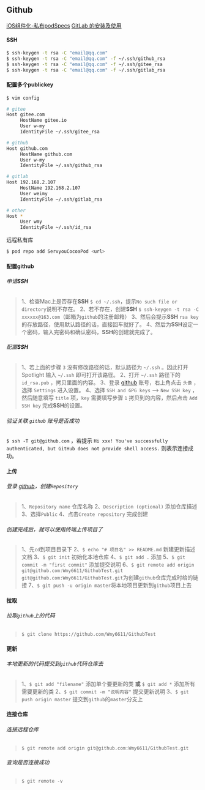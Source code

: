 ## Github

[iOS组件化-私有podSpecs](https://blog.csdn.net/MPK_Github/article/details/80825780)
[GitLab 的安装及使用](https://www.jianshu.com/p/b04356e014fa)

#### SSH

```sh
$ ssh-keygen -t rsa -C "email@qq.com"
$ ssh-keygen -t rsa -C "email@qq.com" -f ~/.ssh/github_rsa
$ ssh-keygen -t rsa -C "email@qq.com" -f ~/.ssh/gitee_rsa
$ ssh-keygen -t rsa -C "email@qq.com" -f ~/.ssh/gitlab_rsa
```



#### 配置多个publickey

```sh
$ vim config

# gitee
Host gitee.com
     HostName gitee.io
     User w-my
     IdentityFile ~/.ssh/gitee_rsa

# github
Host github.com
     HostName github.com
     User w-my
     IdentityFile ~/.ssh/github_rsa

# gitlab
Host 192.168.2.107
     HostName 192.168.2.107
     User weimy
     IdentityFile ~/.ssh/gitlab_rsa

# other
Host *
     User wmy
     IdentityFile ~/.ssh/id_rsa
```

远程私有库
```sh
$ pod repo add ServyouCocoaPod <url>
```



#### 配置github

###### 申请**SSH**

> 1、检查Mac上是否存在**SSH** `$ cd ~/.ssh`，提示`No such file or directory`说明不存在。
> 2、若不存在，创建**SSH** `$ ssh-keygen -t rsa -C xxxxxx@163.com`（邮箱为`github`的注册邮箱）
> 3、然后会提示**SSH** `rsa key`的存放路径，使用默认路径的话，直接回车就好了。
> 4、然后为**SSH**设定一个密码，输入完密码和确认密码，**SSH**的创建就完成了。

###### 配置**SSH**

> 1、若上面的步骤 `3` 没有修改路径的话，默认路径为 `~/.ssh` 。因此打开Spotlight 输入 `~/.ssh` 即可打开该路径。
> 2、打开 `~/.ssh` 路径下的 `id_rsa.pub` ，拷贝里面的内容。
> 3、登录 [github](https://github.com) 账号，右上角点击 `头像` ，选择 `Settings` 进入设置。
> 4、选择 `SSH and GPG keys`  -->  `New SSH key` ，然后随意填写 `title` 项，`key` 需要填写步骤 `1` 拷贝到的内容，然后点击 `Add SSH key` 完成**SSH**的设置。

###### 验证关联 `github` 账号是否成功

`$ ssh -T git@github.com` ，若提示 `Hi xxx! You've successfully authenticated, but GitHub does not provide shell access.` 则表示连接成功。



#### 上传

###### 登录 [github](https://github.com)，创建`Repository `

> 1、`Repository name` 仓库名称
> 2、`Description (optional)` 添加仓库描述
> 3、选择`Public`
> 4、点击`Create repository` 完成创建
###### 创建完成后，就可以使用终端上传项目了

> 1、先`cd`到项目目录下
> 2、`$ echo "# 项目名" >> README.md` 新建更新描述文档
> 3、`$ git init` 初始化本地仓库
> 4、`$ git add .` 添加
> 5、`$ git commit -m "first commit"` 添加提交说明
> 6、`$ git remote add origin git@github.com:Wmy6611/GithubTest.git` 
> `git@github.com:Wmy6611/GithubTest.git`为创建`github`仓库完成时给的链接
> 7、`$ git push -u origin master`将本地项目更新到`github`项目上去



#### 拉取

###### 拉取`github`上的代码

> `$ git clone https://github.com/Wmy6611/GithubTest`



#### 更新

###### 本地更新的代码提交到`github`代码仓库去

> 1、`$ git add "filename"`  添加单个要更新的类
> **或** `$ git add *` 添加所有需要更新的类
> 2、`$ git commit -m "说明内容"` 提交更新说明
> 3、`$ git push origin master` 提交到`github`的`master`分支上



#### 连接仓库

###### 连接远程仓库

> `$ git remote add origin git@github.com:Wmy6611/GithubTest.git`
###### 查询是否连接成功

> `$ git remote -v`



